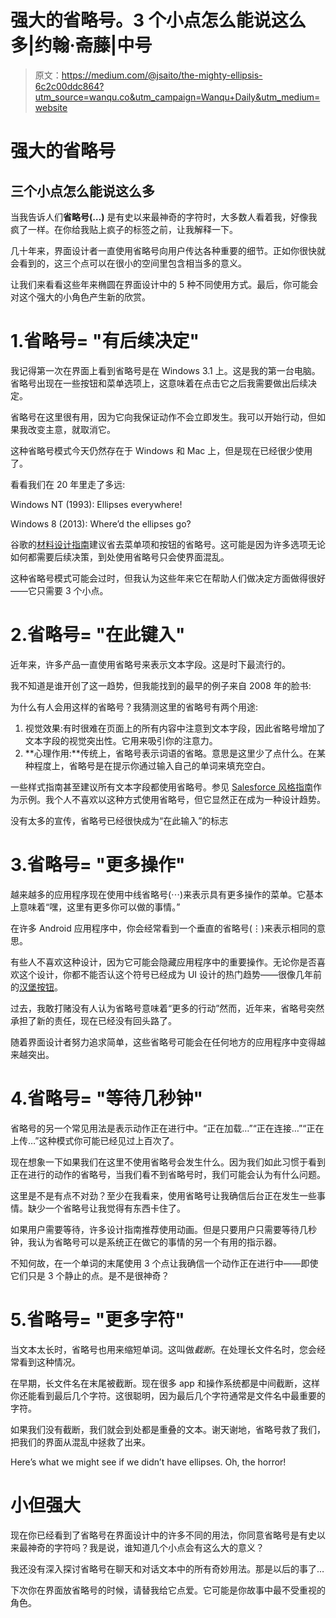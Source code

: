 # 强大的省略号。3 个小点怎么能说这么多|约翰·斋藤|中号

> 原文：<https://medium.com/@jsaito/the-mighty-ellipsis-6c2c00ddc864?utm_source=wanqu.co&utm_campaign=Wanqu+Daily&utm_medium=website>



# 强大的省略号

## 三个小点怎么能说这么多

当我告诉人们**省略号(…)** 是有史以来最神奇的字符时，大多数人看着我，好像我疯了一样。在你给我贴上疯子的标签之前，让我解释一下。

几十年来，界面设计者一直使用省略号向用户传达各种重要的细节。正如你很快就会看到的，这三个点可以在很小的空间里包含相当多的意义。

让我们来看看这些年来椭圆在界面设计中的 5 种不同使用方式。最后，你可能会对这个强大的小角色产生新的欣赏。

# 1.省略号= "有后续决定"

我记得第一次在界面上看到省略号是在 Windows 3.1 上。这是我的第一台电脑。省略号出现在一些按钮和菜单选项上，这意味着在点击它之后我需要做出后续决定。



省略号在这里很有用，因为它向我保证动作不会立即发生。我可以开始行动，但如果我改变主意，就取消它。

这种省略号模式今天仍然存在于 Windows 和 Mac 上，但是现在已经很少使用了。

看看我们在 20 年里走了多远:



Windows NT (1993): Ellipses everywhere!





Windows 8 (2013): Where’d the ellipses go?



谷歌的[材料设计指南](https://material.google.com/style/writing.html#writing-capitalization-punctuation)建议省去菜单项和按钮的省略号。这可能是因为许多选项无论如何都需要后续决策，到处使用省略号只会使界面混乱。

这种省略号模式可能会过时，但我认为这些年来它在帮助人们做决定方面做得很好——它只需要 3 个小点。

# 2.省略号= "在此键入"

近年来，许多产品一直使用省略号来表示文本字段。这是时下最流行的。



我不知道是谁开创了这一趋势，但我能找到的最早的例子来自 2008 年的脸书:



为什么有人会用这样的省略号？我猜测这里的省略号有两个用途:

1.  视觉效果:有时很难在页面上的所有内容中注意到文本字段，因此省略号增加了文本字段的视觉突出性。它用来吸引你的注意力。
2.  **心理作用:**传统上，省略号表示词语的省略。意思是这里少了点什么。在某种程度上，省略号是在提示你通过输入自己的单词来填充空白。

一些样式指南甚至建议所有文本字段都使用省略号。参见 [Salesforce 风格指南](https://developer.salesforce.com/docs/atlas.en-us.salesforce_pubs_style_guide.meta/salesforce_pubs_style_guide/style_ellipses.htm)作为示例。我个人不喜欢以这种方式使用省略号，但它显然正在成为一种设计趋势。

没有太多的宣传，省略号已经很快成为“在此输入”的标志

# 3.省略号= "更多操作"

越来越多的应用程序现在使用中线省略号(⋯)来表示具有更多操作的菜单。它基本上意味着“嘿，这里有更多你可以做的事情。”



在许多 Android 应用程序中，你会经常看到一个垂直的省略号(⋮)来表示相同的意思。



有些人不喜欢这种设计，因为它可能会隐藏应用程序中的重要操作。无论你是否喜欢这个设计，你都不能否认这个符号已经成为 UI 设计的热门趋势——很像几年前的[汉堡按钮](https://en.wikipedia.org/wiki/Hamburger_button)。

过去，我敢打赌没有人认为省略号意味着“更多的行动”然而，近年来，省略号突然承担了新的责任，现在已经没有回头路了。

随着界面设计者努力追求简单，这些省略号可能会在任何地方的应用程序中变得越来越突出。

# 4.省略号= "等待几秒钟"

省略号的另一个常见用法是表示动作正在进行中。“正在加载…”“正在连接…”“正在上传…”这种模式你可能已经见过上百次了。



现在想象一下如果我们在这里不使用省略号会发生什么。因为我们如此习惯于看到正在进行的动作的省略号，当我们看不到省略号时，我们可能会认为有什么问题。



这里是不是有点不对劲？至少在我看来，使用省略号让我确信后台正在发生一些事情。缺少一个省略号让我觉得有东西卡住了。

如果用户需要等待，许多设计指南推荐使用动画。但是只要用户只需要等待几秒钟，我认为省略号可以是系统正在做它的事情的另一个有用的指示器。

不知何故，在一个单词的末尾使用 3 个点让我确信一个动作正在进行中——即使它们只是 3 个静止的点。是不是很神奇？

# 5.省略号= "更多字符"

当文本太长时，省略号也用来缩短单词。这叫做*截断*。在处理长文件名时，您会经常看到这种情况。



在早期，长文件名在末尾被截断。现在很多 app 和操作系统都是中间截断，这样你还能看到最后几个字符。这很聪明，因为最后几个字符通常是文件名中最重要的字符。

如果我们没有截断，我们就会到处都是重叠的文本。谢天谢地，省略号救了我们，把我们的界面从混乱中拯救了出来。



Here’s what we might see if we didn’t have ellipses. Oh, the horror!



# 小但强大

现在你已经看到了省略号在界面设计中的许多不同的用法，你同意省略号是有史以来最神奇的字符吗？我是说，谁知道几个小点会有这么大的意义？

我还没有深入探讨省略号在聊天和对话文本中的所有奇妙用法。那是以后的事了…

下次你在界面放省略号的时候，请替我给它点爱。它可能是你故事中最不受重视的角色。

















